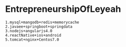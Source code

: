 # EntrepreneurshipOfLeyeah

```
1.mysql+mangodb+redis+memorycache
2.javaee+springboot+springdata
3.nodejs+angularjs4.0
4.reactNative+ios+android
5.tomcat+nginx+Centos7.0
```





